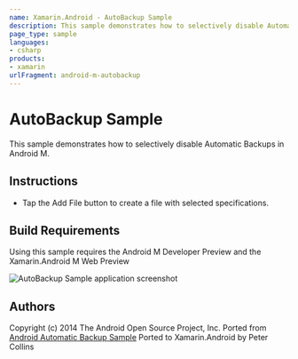 ```yaml
---
name: Xamarin.Android - AutoBackup Sample
description: This sample demonstrates how to selectively disable Automatic Backups in Android M. Instructions Tap the Add File button to create a file with...
page_type: sample
languages:
- csharp
products:
- xamarin
urlFragment: android-m-autobackup
---
```

# AutoBackup Sample

This sample demonstrates how to selectively disable Automatic Backups in Android M.

## Instructions

* Tap the Add File button to create a file with selected specifications.

## Build Requirements
Using this sample requires the Android M Developer Preview and the Xamarin.Android M Web Preview

![AutoBackup Sample application screenshot](Screenshots/add-file.png "AutoBackup Sample application screenshot")

## Authors
Copyright (c) 2014 The Android Open Source Project, Inc.
Ported from [Android Automatic Backup Sample](https://github.com/googlesamples/android-AutoBackupForApps)
Ported to Xamarin.Android by Peter Collins